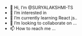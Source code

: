 - 👋 Hi, I’m @SURYALAKSHMI-TS
- 👀 I’m interested in 
- 🌱 I’m currently learning React js..
- 💞️ I’m looking to collaborate on ...
- 📫 How to reach me ...

<!---
SURYALAKSHMI-TS/SURYALAKSHMI-TS is a ✨ special ✨ repository because its `README.md` (this file) appears on your GitHub profile.
You can click the Preview link to take a look at your changes.
--->
